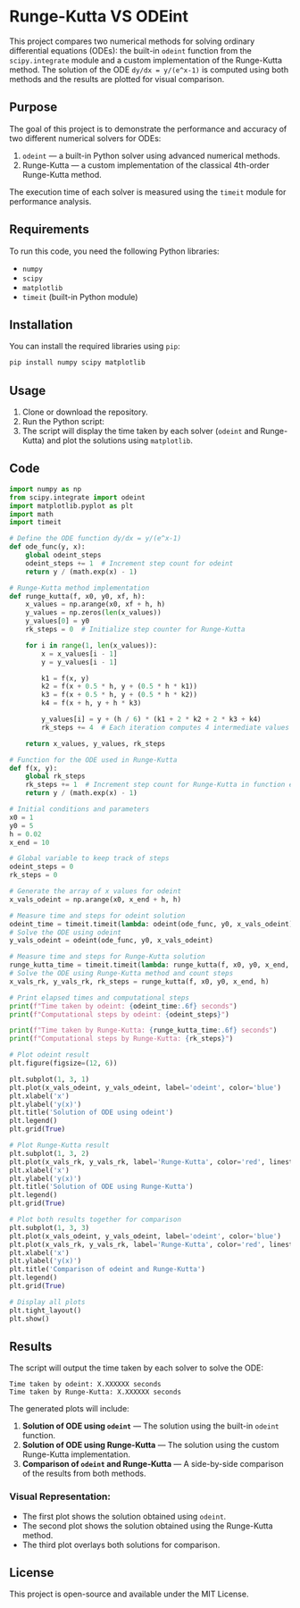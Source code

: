 
# Runge-Kutta VS ODEint

This project compares two numerical methods for solving ordinary differential equations (ODEs): the built-in `odeint` function from the `scipy.integrate` module and a custom implementation of the Runge-Kutta method. The solution of the ODE `dy/dx = y/(e^x-1)` is computed using both methods and the results are plotted for visual comparison.


## Purpose

The goal of this project is to demonstrate the performance and accuracy of two different numerical solvers for ODEs:
1. `odeint` — a built-in Python solver using advanced numerical methods.
2. Runge-Kutta — a custom implementation of the classical 4th-order Runge-Kutta method.

The execution time of each solver is measured using the `timeit` module for performance analysis.

## Requirements

To run this code, you need the following Python libraries:

- `numpy`
- `scipy`
- `matplotlib`
- `timeit` (built-in Python module)

## Installation

You can install the required libraries using `pip`:

```bash
pip install numpy scipy matplotlib
```

## Usage

1. Clone or download the repository.
2. Run the Python script:
3. The script will display the time taken by each solver (`odeint` and Runge-Kutta) and plot the solutions using `matplotlib`.

## Code
```python
import numpy as np
from scipy.integrate import odeint
import matplotlib.pyplot as plt
import math
import timeit

# Define the ODE function dy/dx = y/(e^x-1)
def ode_func(y, x):
    global odeint_steps
    odeint_steps += 1  # Increment step count for odeint
    return y / (math.exp(x) - 1)

# Runge-Kutta method implementation
def runge_kutta(f, x0, y0, xf, h):
    x_values = np.arange(x0, xf + h, h)
    y_values = np.zeros(len(x_values))
    y_values[0] = y0
    rk_steps = 0  # Initialize step counter for Runge-Kutta

    for i in range(1, len(x_values)):
        x = x_values[i - 1]
        y = y_values[i - 1]

        k1 = f(x, y)
        k2 = f(x + 0.5 * h, y + (0.5 * h * k1))
        k3 = f(x + 0.5 * h, y + (0.5 * h * k2))
        k4 = f(x + h, y + h * k3)

        y_values[i] = y + (h / 6) * (k1 + 2 * k2 + 2 * k3 + k4)
        rk_steps += 4  # Each iteration computes 4 intermediate values (k1, k2, k3, k4)

    return x_values, y_values, rk_steps

# Function for the ODE used in Runge-Kutta
def f(x, y):
    global rk_steps
    rk_steps += 1  # Increment step count for Runge-Kutta in function evaluation
    return y / (math.exp(x) - 1)

# Initial conditions and parameters
x0 = 1
y0 = 5
h = 0.02
x_end = 10

# Global variable to keep track of steps
odeint_steps = 0
rk_steps = 0

# Generate the array of x values for odeint
x_vals_odeint = np.arange(x0, x_end + h, h)

# Measure time and steps for odeint solution
odeint_time = timeit.timeit(lambda: odeint(ode_func, y0, x_vals_odeint), number=1)
# Solve the ODE using odeint
y_vals_odeint = odeint(ode_func, y0, x_vals_odeint)

# Measure time and steps for Runge-Kutta solution
runge_kutta_time = timeit.timeit(lambda: runge_kutta(f, x0, y0, x_end, h), number=1)
# Solve the ODE using Runge-Kutta method and count steps
x_vals_rk, y_vals_rk, rk_steps = runge_kutta(f, x0, y0, x_end, h)

# Print elapsed times and computational steps
print(f"Time taken by odeint: {odeint_time:.6f} seconds")
print(f"Computational steps by odeint: {odeint_steps}")

print(f"Time taken by Runge-Kutta: {runge_kutta_time:.6f} seconds")
print(f"Computational steps by Runge-Kutta: {rk_steps}")

# Plot odeint result
plt.figure(figsize=(12, 6))

plt.subplot(1, 3, 1)
plt.plot(x_vals_odeint, y_vals_odeint, label='odeint', color='blue')
plt.xlabel('x')
plt.ylabel('y(x)')
plt.title('Solution of ODE using odeint')
plt.legend()
plt.grid(True)

# Plot Runge-Kutta result
plt.subplot(1, 3, 2)
plt.plot(x_vals_rk, y_vals_rk, label='Runge-Kutta', color='red', linestyle='dashed')
plt.xlabel('x')
plt.ylabel('y(x)')
plt.title('Solution of ODE using Runge-Kutta')
plt.legend()
plt.grid(True)

# Plot both results together for comparison
plt.subplot(1, 3, 3)
plt.plot(x_vals_odeint, y_vals_odeint, label='odeint', color='blue')
plt.plot(x_vals_rk, y_vals_rk, label='Runge-Kutta', color='red', linestyle='dashed')
plt.xlabel('x')
plt.ylabel('y(x)')
plt.title('Comparison of odeint and Runge-Kutta')
plt.legend()
plt.grid(True)

# Display all plots
plt.tight_layout()
plt.show()

```

## Results

The script will output the time taken by each solver to solve the ODE:

```
Time taken by odeint: X.XXXXXX seconds
Time taken by Runge-Kutta: X.XXXXXX seconds
```

The generated plots will include:
1. **Solution of ODE using `odeint`** — The solution using the built-in `odeint` function.
2. **Solution of ODE using Runge-Kutta** — The solution using the custom Runge-Kutta implementation.
3. **Comparison of `odeint` and Runge-Kutta** — A side-by-side comparison of the results from both methods.

### Visual Representation:

- The first plot shows the solution obtained using `odeint`.
- The second plot shows the solution obtained using the Runge-Kutta method.
- The third plot overlays both solutions for comparison.

## License

This project is open-source and available under the MIT License.
